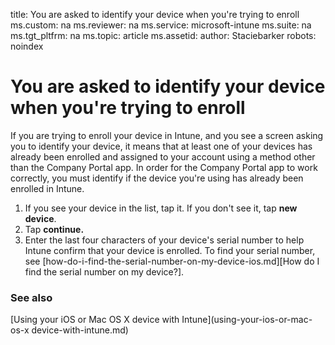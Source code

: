 title: You are asked to identify your device when you're trying to enroll
ms.custom: na
ms.reviewer: na
ms.service: microsoft-intune
ms.suite: na
ms.tgt_pltfrm: na
ms.topic: article
ms.assetid: 
author: Staciebarker
robots: noindex

# You are asked to identify your device when you're trying to enroll

If you are trying to enroll your device in Intune, and you see a screen asking you to identify your device, it means that at least one of your devices has already been enrolled and assigned to your account using a method other than the Company Portal app. In order for the Company Portal app to work correctly, you must identify if the device you're using has already been enrolled in Intune.
1. If you see your device in the list, tap it. If you don't see it, tap **new device**.
2. Tap **continue.**
3. Enter the last four characters of your device's serial number to help Intune confirm that your device is enrolled. To find your serial number, see [how-do-i-find-the-serial-number-on-my-device-ios.md][How do I find the serial number on my device?].

### See also
[Using your iOS or Mac OS X device with Intune](using-your-ios-or-mac-os-x device-with-intune.md)